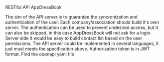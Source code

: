 RESTful API AppDressBook

The aim of the API server is to guarantee the syncronization and authentication of the user.
Each company/association should build it's own server.
The authentication can be used to prevent undesired access, but it can also be skipped, in this case AppDressBook will not ask for a login.
Server side it would be easy to build contact list based on the user permissions. 
The API server could be implemented in several languages, it just must meets the specification above.
Authorization token is in JWT format.
Find the openapi yaml file